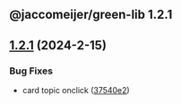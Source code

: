 ## @jaccomeijer/green-lib 1.2.1

## [1.2.1](https://github.com/jaccomeijer/green-lib/compare/1.2.0...1.2.1) (2024-2-15)


### Bug Fixes

* card topic onclick ([37540e2](https://github.com/jaccomeijer/green-lib/commit/37540e250f5c912144e71aec38bcd7bdfa8212d0))


